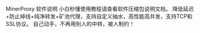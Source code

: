 MinerProxy
软件说明
小白秒懂使用教程请查看软件压缩包说明文档。
降低延迟+防止掉线+纯净转发+矿池代理，支持自定义抽水，高性能高并发，支持TCP和SSL协议。
自己动手，不再用别人的中转，被人制约！
